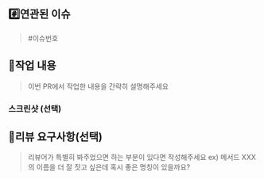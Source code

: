## #️⃣연관된 이슈

> #이슈번호

## 📝작업 내용

> 이번 PR에서 작업한 내용을 간략히 설명해주세요

### 스크린샷 (선택)

## 💬리뷰 요구사항(선택)

> 리뷰어가 특별히 봐주었으면 하는 부분이 있다면 작성해주세요
> ex) 메서드 XXX의 이름을 더 잘 짓고 싶은데 혹시 좋은 명칭이 있을까요?
  

